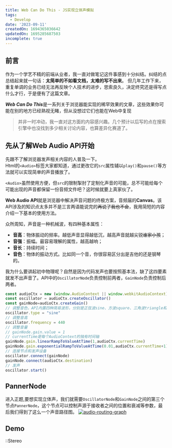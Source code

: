 ```yaml
---
title: Web Can Do This - JS实现立体声模拟
tags:
  - Develop
date: '2023-09-11'
createdOn: 1694365036642
updatedOn: 1695285687503
incomplete: true
---
```


## 前言
作为一个学艺不精的前端从业者，我一直对做笔记这件事感到十分纠结。纠结的点总结起来就一句话：**太简单的不如看文档，太难的写不出来**。
但几年工作下来，重复单调的业务已经无法再反映个人技术的进步，思索良久，决定终究还是得写点什么才行，于是便有了这篇文章。

***Web Can Do This***是一系列关于浏览器能实现的稀罕效果的文章，这些效果你可能在别的地方已经熟视无睹，但从没想过它们也能在Web中复现

> 并非一时冲动，我一直对这方面的内容感兴趣。几个预计以后写的点在搜索引擎中也没找到多少相关讨论内容，也算差异化赛道了。

## 先从了解Web Audio API开始
先跟不了解浏览器发声相关内容的人普及一下。  
Html的`<Audio>`标签大家都知道，通过更改它的`src`属性辅以`play()`和`pause()`等方法就可以实现简单的声音播放了。

`<Audio>`虽然使用方便，但`src`的限制掣肘了定制化声音的可能，总不可能给每个可能出现的声音都保留一份音频文件吧？这时候就要上真家伙了。

**Web Audio API**就是浏览器中解决声音问题的终极方案，音频届的**Canvas**。该API涉及的知识点太多并不是三言两语能说完的~~再说了我也不会~~，我用简短的内容介绍一下基本的使用方法。

众所周知，声音是一种机械波，有四种基本属性：  
- **音高**：物体振动的频率。越低声音显得越低沉，越高声音就越尖锐~~谁家小孩~~；
- **音强**：振幅。最容易理解的属性，越高越响；
- **音长**：持续时间；
- **音色**：物体的振动方式。比如同一个音，你很容易区分出是吉他的还是钢琴的。

我为什么要讲起初中物理呢？自然是因为代码发声也要按照基本法，缺了这四要素就发不出声音了。API中的`OscillatorNode`负责控制前两者，`GainNode`负责控制后两者。
```javascript
const audioCtx = new (window.AudioContext || window.webkitAudioContext)()
const oscillator = audioCtx.createOscillator()
const gainNode=audioCtx.createGain()
// 调整音色，API内置四种简易波形，分别是正弦波sine、方波square、三角波triangle和锯齿波sawtooth
oscillator.type = "sine"
// 调整音高
oscillator.frequency = 440
// 调整音量
// gainNode.gain.value = 1
// currentTime是每个AudioContext的独有时间轴
gainNode.gain.linearRampToValueAtTime(1,audioCtx.currentTime)
gainNode.gain.exponentialRampToValueAtTime(0.01,audioCtx.currentTime+1)
// 连接节点和发声设备
oscillator.connect(gainNode)
gainNode.connect(audioCtx.destination)
// 发声
oscillator.start()
```


## PannerNode
进入正题,要想实现立体声，我们就需要`OscillatorNode`和`GainNode`之间的第三个节点`PannerNode`，这个节点可以控制声源于接收者之间的位置和衰减等参数，最后我们得到了这么一个声音路径图。
[![audio-routing-graph](https://z1.ax1x.com/2023/09/14/pPRtcAs.md.png)](https://imgse.com/i/pPRtcAs)
## Demo
::Stereo
